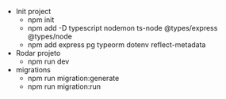 * Init project
    * npm init
    * npm add -D typescript nodemon ts-node @types/express @types/node
    * npm add express pg typeorm dotenv reflect-metadata
* Rodar projeto
    * npm run dev
* migrations
    * npm run migration:generate
    * npm run migration:run